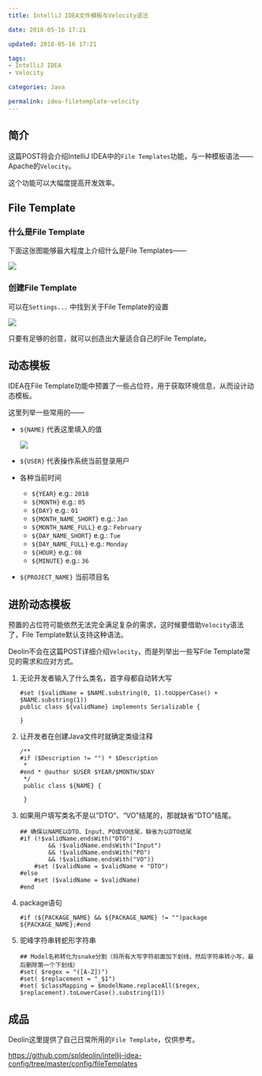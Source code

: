 ```yaml
---
title: IntelliJ IDEA文件模板与Velocity语法

date: 2018-05-16 17:21

updated: 2018-05-16 17:21

tags:
- IntelliJ IDEA
- Velocity

categories: Java

permalink: idea-filetemplate-velocity
---
```


## 简介

这篇POST将会介绍IntelliJ IDEA中的`File Templates`功能，与一种模板语法——Apache的`Velocity`。

这个功能可以大幅度提高开发效率。



## File Template

### 什么是File Template

下面这张图能够最大程度上介绍什么是File Templates——

![](/images/idea-filetemplate-velocity-1.gif)



### 创建File Template

可以在`Settings...` 中找到关于File Template的设置

![](/images/idea-filetemplate-velocity-2.png)



只要有足够的创意，就可以创造出大量适合自己的File Template。



## 动态模板

IDEA在File Template功能中预置了一些占位符，用于获取环境信息，从而设计动态模板。

这里列举一些常用的——

- `${NAME}` 代表这里填入的值

  ![](/images/idea-filetemplate-velocity-3.png)

- `${USER}` 代表操作系统当前登录用户

- 各种当前时间

  - `${YEAR}`  e.g.: `2018`
  - `${MONTH}` e.g.: `05`
  - `${DAY}` e.g.: `01`
  - `${MONTH_NAME_SHORT}` e.g.: `Jan`
  - `${MONTH_NAME_FULL}` e.g.: `February`
  - `${DAY_NAME_SHORT}` e.g.: `Tue`
  - `${DAY_NAME_FULL}` e.g.: `Monday`
  - `${HOUR}` e.g.: `08`
  - `${MINUTE}` e.g.: `36`

- `${PROJECT_NAME}` 当前项目名



## 进阶动态模板

预置的占位符可能依然无法完全满足复杂的需求，这时候要借助`Velocity`语法了，File Template默认支持这种语法。

Deolin不会在这篇POST详细介绍`Velocity`，而是列举出一些写File Template常见的需求和应对方式。



1. 无论开发者输入了什么类名，首字母都自动转大写

   ~~~velocity
   #set ($validName = $NAME.substring(0, 1).toUpperCase() + $NAME.substring(1))
   public class ${validName} implements Serializable {
   
   }
   ~~~

   

2. 让开发者在创建Java文件时就确定类级注释

   ~~~velocity
   /**
   #if ($Description != "") * $Description
    *
   #end * @author $USER $YEAR/$MONTH/$DAY
    */
    public class ${NAME} {
        
    }
   ~~~

   

3. 如果用户填写类名不是以”DTO“、“VO”结尾的，那就缺省“DTO”结尾。

   ~~~velocity
   ## 确保以NAME以DTO、Input、PO或VO结尾，缺省为以DTO结尾
   #if (!$validName.endsWith("DTO")
           && !$validName.endsWith("Input")
           && !$validName.endsWith("PO")
           && !$validName.endsWith("VO"))
       #set ($validName = $validName + "DTO")
   #else
       #set ($validName = $validName)
   #end
   ~~~

   

4. package语句

   ~~~velocity
   #if (${PACKAGE_NAME} && ${PACKAGE_NAME} != "")package ${PACKAGE_NAME};#end
   ~~~

   

5. 驼峰字符串转蛇形字符串

   ~~~velocity
   ## Model名称转化为snake分割（将所有大写字符前面加下划线，然后字符串转小写，最后删除第一个下划线）
   #set( $regex = "([A-Z])")
   #set( $replacement = "_$1")
   #set( $classMapping = $modelName.replaceAll($regex, $replacement).toLowerCase().substring(1))
   ~~~

   

## 成品

Deolin这里提供了自己日常所用的`File Template`，仅供参考。

https://github.com/spldeolin/intellij-idea-config/tree/master/config/fileTemplates